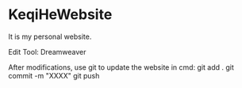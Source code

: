 # KeqiHeWebsite
It is my personal website.

Edit Tool: Dreamweaver

After modifications, use git to update the website in cmd:
git add .
git commit -m "XXXX"
git push